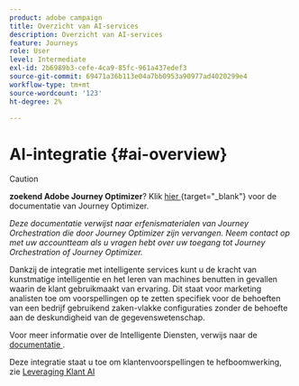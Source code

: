 ```yaml
---
product: adobe campaign
title: Overzicht van AI-services
description: Overzicht van AI-services
feature: Journeys
role: User
level: Intermediate
exl-id: 2b6989b3-cefe-4ca9-85fc-961a437edef3
source-git-commit: 69471a36b113e04a7bb0953a90977ad4020299e4
workflow-type: tm+mt
source-wordcount: '123'
ht-degree: 2%

---
```


# AI-integratie {#ai-overview}


>[!CAUTION]
>
>**zoekend Adobe Journey Optimizer**? Klik [ hier ](https://experienceleague.adobe.com/en/docs/journey-optimizer/using/ajo-home){target="_blank"} voor de documentatie van Journey Optimizer.
>
>
>_Deze documentatie verwijst naar erfenismaterialen van Journey Orchestration die door Journey Optimizer zijn vervangen. Neem contact op met uw accountteam als u vragen hebt over uw toegang tot Journey Orchestration of Journey Optimizer._


Dankzij de integratie met intelligente services kunt u de kracht van kunstmatige intelligentie en het leren van machines benutten in gevallen waarin de klant gebruikmaakt van ervaring. Dit staat voor marketing analisten toe om voorspellingen op te zetten specifiek voor de behoeften van een bedrijf gebruikend zaken-vlakke configuraties zonder de behoefte aan de deskundigheid van de gegevenswetenschap.

Voor meer informatie over de Intelligente Diensten, verwijs naar de [ documentatie ](https://experienceleague.adobe.com/docs/experience-platform/intelligent-services/home.html).

Deze integratie staat u toe om klantenvoorspellingen te hefboomwerking, zie [ Leveraging Klant AI ](../ai-services/leveraging-customer-ai.md)

<!--* fatigue scores, see [Leveraging Journey AI](../ai-services/leveraging-fatigue-scores.md)-->
